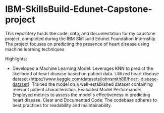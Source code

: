 # IBM-SkillsBuild-Edunet-Capstone-project
This repository holds the code, data, and documentation for my capstone project, completed during the IBM Skillsuild Edunet Foundation Internship. The project focuses on predicting the presence of heart disease using machine learning techniques 

Highlights:

 * Developed a Machine Learning Model: Leverages KNN to predict the likelihood of heart disease based on patient data.
Utilized heart disease dataset (https://www.kaggle.com/datasets/johnsmith88/heart-disease-dataset): Trained the model on a well-established dataset containing relevant patient characteristics.
Evaluated Model Performance: Employed metrics to assess the model's effectiveness in predicting heart disease.
Clear and Documented Code: The codebase adheres to best practices for readability and maintainability.
